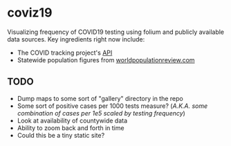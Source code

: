 # coviz19
Visualizing frequency of COVID19 testing using folium and publicly available data sources. Key ingredients right now include:

- The COVID tracking project's [API](https://covidtracking.com/api/)
- Statewide population figures from [worldpopulationreview.com](https://worldpopulationreview.com/)

## TODO
- Dump maps to some sort of "gallery" directory in the repo
- Some sort of positive cases per 1000 tests measure? (_A.K.A. some combination of cases per 1e5 scaled by testing frequency_)
- Look at availability of countywide data
- Ability to zoom back and forth in time
- Could this be a tiny static site?
